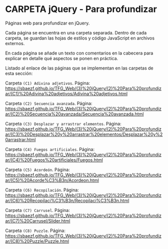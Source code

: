 ﻿# CARPETA jQuery - Para profundizar
Páginas web para profundizar en jQuery.

Cada página se encuentra en una carpeta separada. Dentro de cada carpeta, se guardan las hojas de estilos y código JavaScript en archivos externos.

En cada página se añade un texto con comentarios en la cabecera para explicar en detalle qué aspectos se ponen en práctica.

Listado al enlace de las páginas que se implementan en las carpetas de esta sección:

Carpeta `(C1) Adivina adjetivos`. Página: https://sbaezf.github.io/TFG_Web/(3)%20jQuery/(2)%20Para%20profundizar/(C1)%20Adivina%20adjetivos/Adivina%20adjetivos.html				

Carpeta `(C2) Secuencia avanzada`. Página: https://sbaezf.github.io/TFG_Web/(3)%20jQuery/(2)%20Para%20profundizar/(C2)%20Secuencia%20avanzada/Secuencia%20avanzada.html				

Carpeta `(C3) Desplazar y arrastrar elementos`. Página: https://sbaezf.github.io/TFG_Web/(3)%20jQuery/(2)%20Para%20profundizar/(C3)%20Desplazar%20y%20arrastrar%20elementos/Desplazar%20y%20arrastrar.html

Carpeta `(C4) Fuegos artificiales`. Página: https://sbaezf.github.io/TFG_Web/(3)%20jQuery/(2)%20Para%20profundizar/(C4)%20Fuegos%20artificiales/Fuegos.html

Carpeta `(C5) Acordeón`. Página: https://sbaezf.github.io/TFG_Web/(3)%20jQuery/(2)%20Para%20profundizar/(C5)%20Acorde%C3%B3n/Acordeon.html

Carpeta `(C6) Recopilación`. Página: https://sbaezf.github.io/TFG_Web/(3)%20jQuery/(2)%20Para%20profundizar/(C6)%20Recopilaci%C3%B3n/Recopilaci%C3%B3n.html

Carpeta `(C7) Carrusel`. Página:	https://sbaezf.github.io/TFG_Web/(3)%20jQuery/(2)%20Para%20profundizar/(C7)%20Carrusel/Slider.html

Carpeta `(C8) Puzzle`. Página: https://sbaezf.github.io/TFG_Web/(3)%20jQuery/(2)%20Para%20profundizar/(C8)%20Puzzle/Puzzle.html
